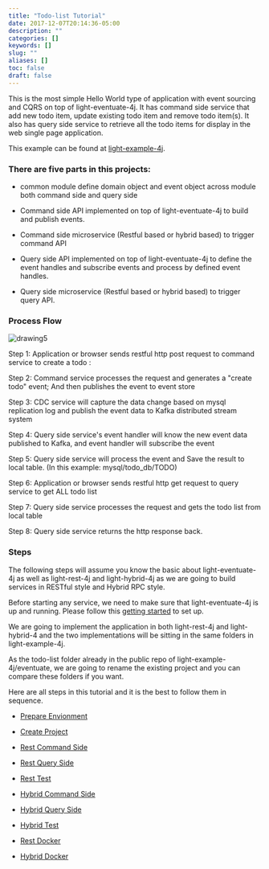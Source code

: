 ```yaml
---
title: "Todo-list Tutorial"
date: 2017-12-07T20:14:36-05:00
description: ""
categories: []
keywords: []
slug: ""
aliases: []
toc: false
draft: false
---
```



This is the most simple Hello World type of application with event sourcing
and CQRS on top of light-eventuate-4j. It has command side service that add
new todo item, update existing todo item and remove todo item(s). It also
has query side service to retrieve all the todo items for display in the web
single page application. 

This example can be found at [light-example-4j][]. 

### There are five parts in this projects:

* common module define domain object and event object across module both command side and query side

* Command side API implemented on top of light-eventuate-4j to build and publish events.

* Command side microservice (Restful based or hybrid based) to trigger command API

* Query side API implemented on top of light-eventuate-4j to define the event handles and subscribe events and process by defined event handles.

* Query side microservice (Restful based or hybrid based) to trigger query API.

### Process Flow

![drawing5](/images/Drawing5.png)

Step 1:  Application or browser sends restful http post request to command service to create a todo :

Step 2: Command service processes the request and generates a "create todo" event; And then publishes 
the event to event store

Step 3: CDC service will capture the data change based on mysql replication log and publish the event 
data to Kafka distributed stream system

Step 4: Query side service's event handler will know the new event data published to Kafka, and event 
handler will subscribe the event

Step 5: Query side service will process the event and Save the result to local table. (In this example: 
mysql/todo_db/TODO)

Step 6: Application or browser sends restful http get request to query service to get ALL todo list

Step 7: Query side service processes the request and gets the todo list from local table

Step 8: Query side service returns the http response back.

### Steps

The following steps will assume you know the basic about light-eventuate-4j
as well as light-rest-4j and light-hybrid-4j as we are going to build services
in RESTful style and Hybrid RPC style. 

Before starting any service, we need to make sure that light-eventuate-4j is
up and running. Please follow this [getting started][] to set up.


We are going to implement the application in both light-rest-4j and light-hybrid-4
and the two implementations will be sitting in the same folders in light-example-4j. 

As the todo-list folder already in the public repo of light-example-4j/eventuate, we 
are going to rename the existing project and you can compare these folders if you want.

Here are all steps in this tutorial and it is the best to follow them in sequence.

* [Prepare Envionment][]

* [Create Project][]

* [Rest Command Side][]

* [Rest Query Side][]

* [Rest Test][]

* [Hybrid Command Side][]

* [Hybrid Query Side][]

* [Hybrid Test][]

* [Rest Docker][]

* [Hybrid Docker]

[getting started]: /tutorial/eventuate/getting-started/
[Prepare Envionment]: /tutorial/eventuate/todo-list/prepare/
[Create Project]: /tutorial/eventuate/todo-list/project/
[Rest Command Side]: /tutorial/eventuate/todo-list/rest-command/
[Rest Query Side]: /tutorial/eventuate/todo-list/rest-query/
[Rest Test]: /tutorial/eventuate/todo-list/rest-test/
[Hybrid Command Side]: /tutorial/eventuate/todo-list/hybrid-command/
[Hybrid Query Side]: /tutorial/eventuate/todo-list/hybrid-query/
[Hybrid Test]: /tutorial/eventuate/todo-list/hybrid-test/
[Rest Docker]: /tutorial/eventuate/todo-list/rest-docker/
[Hybrid Docker]: /tutorial/eventuate-4j/todol-list/hybrid-docker/
[light-example-4j]: https://github.com/networknt/light-example-4j/tree/master/eventuate/todo-list


